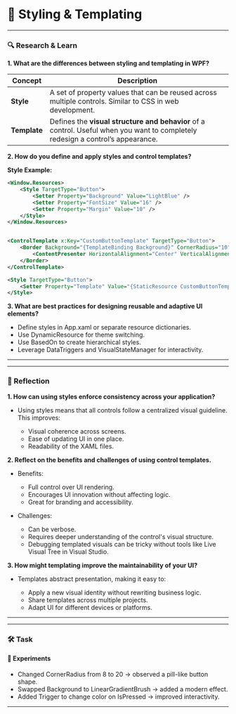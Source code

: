 # 📌 Styling & Templating

---

### 🔍 Research & Learn

**1. What are the differences between styling and templating in WPF?**

| Concept      | Description                                                                                                                     |
| ------------ | ------------------------------------------------------------------------------------------------------------------------------- |
| **Style**    | A set of property values that can be reused across multiple controls. Similar to CSS in web development.                        |
| **Template** | Defines the **visual structure and behavior** of a control. Useful when you want to completely redesign a control’s appearance. |

**2. How do you define and apply styles and control templates?**

**Style Example:**

```xml
<Window.Resources>
    <Style TargetType="Button">
        <Setter Property="Background" Value="LightBlue" />
        <Setter Property="FontSize" Value="16" />
        <Setter Property="Margin" Value="10" />
    </Style>
</Window.Resources>
```

```xml

<ControlTemplate x:Key="CustomButtonTemplate" TargetType="Button">
    <Border Background="{TemplateBinding Background}" CornerRadius="10" BorderBrush="Black" BorderThickness="2">
        <ContentPresenter HorizontalAlignment="Center" VerticalAlignment="Center"/>
    </Border>
</ControlTemplate>

<Style TargetType="Button">
    <Setter Property="Template" Value="{StaticResource CustomButtonTemplate}" />
</Style>

```

**3. What are best practices for designing reusable and adaptive UI elements?**

- Define styles in App.xaml or separate resource dictionaries.
- Use DynamicResource for theme switching.
- Use BasedOn to create hierarchical styles.
- Leverage DataTriggers and VisualStateManager for interactivity.

---

---

### 📝 Reflection

**1. How can using styles enforce consistency across your application?**

- Using styles means that all controls follow a centralized visual guideline. This improves:

  - Visual coherence across screens.
  - Ease of updating UI in one place.
  - Readability of the XAML files.

**2. Reflect on the benefits and challenges of using control templates.**

- Benefits:

  - Full control over UI rendering.
  - Encourages UI innovation without affecting logic.
  - Great for branding and accessibility.

- Challenges:

  - Can be verbose.
  - Requires deeper understanding of the control's visual structure.
  - Debugging templated visuals can be tricky without tools like Live Visual Tree in Visual Studio.

**3. How might templating improve the maintainability of your UI?**

- Templates abstract presentation, making it easy to:

  - Apply a new visual identity without rewriting business logic.
  - Share templates across multiple projects.
  - Adapt UI for different devices or platforms.

---

---

### 🛠️ Task

#### 🧪 Experiments

- Changed CornerRadius from 8 to 20 → observed a pill-like button shape.
- Swapped Background to LinearGradientBrush → added a modern effect.
- Added Trigger to change color on IsPressed → improved interactivity.

---
